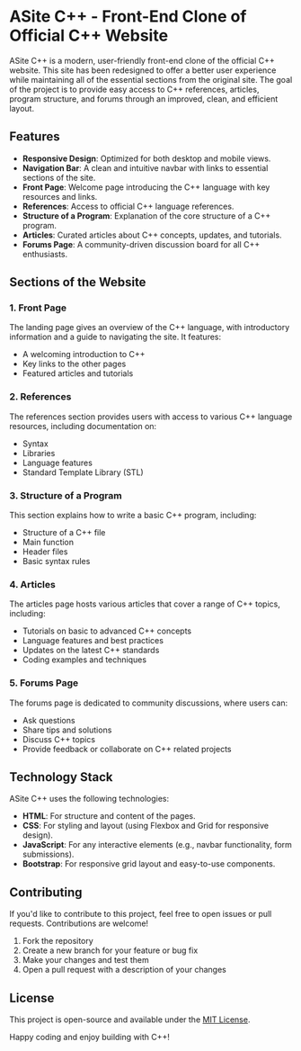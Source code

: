 # ASite C++ - Front-End Clone of Official C++ Website

ASite C++ is a modern, user-friendly front-end clone of the official C++ website. This site has been redesigned to offer a better user experience while maintaining all of the essential sections from the original site. The goal of the project is to provide easy access to C++ references, articles, program structure, and forums through an improved, clean, and efficient layout.

## Features

- **Responsive Design**: Optimized for both desktop and mobile views.
- **Navigation Bar**: A clean and intuitive navbar with links to essential sections of the site.
- **Front Page**: Welcome page introducing the C++ language with key resources and links.
- **References**: Access to official C++ language references.
- **Structure of a Program**: Explanation of the core structure of a C++ program.
- **Articles**: Curated articles about C++ concepts, updates, and tutorials.
- **Forums Page**: A community-driven discussion board for all C++ enthusiasts.

## Sections of the Website

### 1. **Front Page**
The landing page gives an overview of the C++ language, with introductory information and a guide to navigating the site. It features:

- A welcoming introduction to C++
- Key links to the other pages
- Featured articles and tutorials

### 2. **References**
The references section provides users with access to various C++ language resources, including documentation on:

- Syntax
- Libraries
- Language features
- Standard Template Library (STL)

### 3. **Structure of a Program**
This section explains how to write a basic C++ program, including:

- Structure of a C++ file
- Main function
- Header files
- Basic syntax rules

### 4. **Articles**
The articles page hosts various articles that cover a range of C++ topics, including:

- Tutorials on basic to advanced C++ concepts
- Language features and best practices
- Updates on the latest C++ standards
- Coding examples and techniques

### 5. **Forums Page**
The forums page is dedicated to community discussions, where users can:

- Ask questions
- Share tips and solutions
- Discuss C++ topics
- Provide feedback or collaborate on C++ related projects

## Technology Stack

ASite C++ uses the following technologies:

- **HTML**: For structure and content of the pages.
- **CSS**: For styling and layout (using Flexbox and Grid for responsive design).
- **JavaScript**: For any interactive elements (e.g., navbar functionality, form submissions).
- **Bootstrap**: For responsive grid layout and easy-to-use components.


## Contributing

If you'd like to contribute to this project, feel free to open issues or pull requests. Contributions are welcome!

1. Fork the repository
2. Create a new branch for your feature or bug fix
3. Make your changes and test them
4. Open a pull request with a description of your changes

## License

This project is open-source and available under the [MIT License](LICENSE).



Happy coding and enjoy building with C++!
